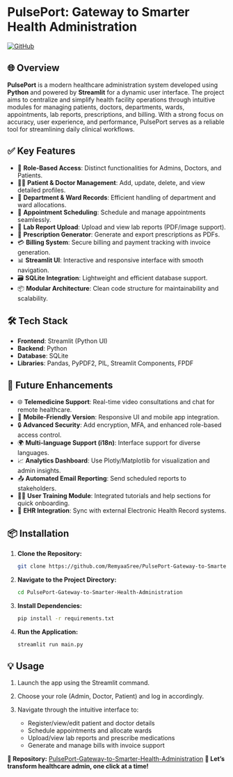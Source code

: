 # PulsePort: Gateway to Smarter Health Administration

[![GitHub](https://img.shields.io/badge/GitHub-PulsePort%20Project-blue?style=flat\&logo=github)](https://github.com/RemyaaSree/PulsePort-Gateway-to-Smarter-Health-Administration)

## 🌐 Overview

**PulsePort** is a modern healthcare administration system developed using **Python** and powered by **Streamlit** for a dynamic user interface. The project aims to centralize and simplify health facility operations through intuitive modules for managing patients, doctors, departments, wards, appointments, lab reports, prescriptions, and billing. With a strong focus on accuracy, user experience, and performance, PulsePort serves as a reliable tool for streamlining daily clinical workflows.

## ✅ Key Features

* 🔐 **Role-Based Access**: Distinct functionalities for Admins, Doctors, and Patients.
* 🧑‍⚕️ **Patient & Doctor Management**: Add, update, delete, and view detailed profiles.
* 🏥 **Department & Ward Records**: Efficient handling of department and ward allocations.
* 📆 **Appointment Scheduling**: Schedule and manage appointments seamlessly.
* 🧪 **Lab Report Upload**: Upload and view lab reports (PDF/image support).
* 📝 **Prescription Generator**: Generate and export prescriptions as PDFs.
* 💳 **Billing System**: Secure billing and payment tracking with invoice generation.
* 📊 **Streamlit UI**: Interactive and responsive interface with smooth navigation.
* 🗃️ **SQLite Integration**: Lightweight and efficient database support.
* 📦 **Modular Architecture**: Clean code structure for maintainability and scalability.

## 🛠️ Tech Stack

* **Frontend**: Streamlit (Python UI)
* **Backend**: Python
* **Database**: SQLite
* **Libraries**: Pandas, PyPDF2, PIL, Streamlit Components, FPDF

## 🚀 Future Enhancements

* 🌐 **Telemedicine Support**: Real-time video consultations and chat for remote healthcare.
* 📱 **Mobile-Friendly Version**: Responsive UI and mobile app integration.
* 🔒 **Advanced Security**: Add encryption, MFA, and enhanced role-based access control.
* 🌍 **Multi-language Support (i18n)**: Interface support for diverse languages.
* 📈 **Analytics Dashboard**: Use Plotly/Matplotlib for visualization and admin insights.
* 📤 **Automated Email Reporting**: Send scheduled reports to stakeholders.
* 🧑‍🎓 **User Training Module**: Integrated tutorials and help sections for quick onboarding.
* 🔗 **EHR Integration**: Sync with external Electronic Health Record systems.

## 📦 Installation

1. **Clone the Repository:**

   ```bash
   git clone https://github.com/RemyaaSree/PulsePort-Gateway-to-Smarter-Health-Administration.git
   ```

2. **Navigate to the Project Directory:**

   ```bash
   cd PulsePort-Gateway-to-Smarter-Health-Administration
   ```

3. **Install Dependencies:**

   ```bash
   pip install -r requirements.txt
   ```

4. **Run the Application:**

   ```bash
   streamlit run main.py
   ```

## 💡 Usage

1. Launch the app using the Streamlit command.
2. Choose your role (Admin, Doctor, Patient) and log in accordingly.
3. Navigate through the intuitive interface to:

   * Register/view/edit patient and doctor details
   * Schedule appointments and allocate wards
   * Upload/view lab reports and prescribe medications
   * Generate and manage bills with invoice support


**📌 Repository:** [PulsePort-Gateway-to-Smarter-Health-Administration](https://github.com/RemyaaSree/PulsePort-Gateway-to-Smarter-Health-Administration)
**🚀 Let’s transform healthcare admin, one click at a time!**
